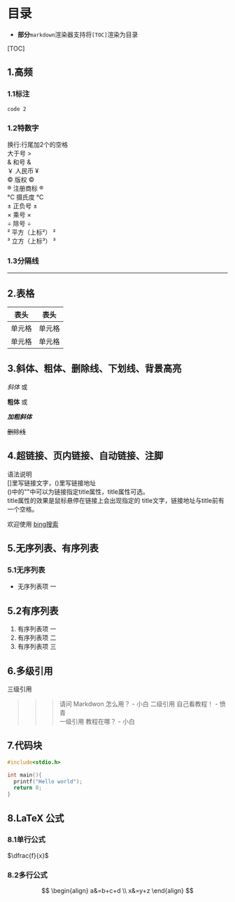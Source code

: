 # 目录

* **部分**`markdown`渲染器支持将`[TOC]`渲染为目录

[TOC]

## 1.高频

### 1.1标注

`code 2`

### 1.2特数字

换行:行尾加2个的空格  
大于号 >  
& 和号 &  
￥ 人民币 ¥  
© 版权 ©  
® 注册商标 ®  
°C 摄氏度 °C  
± 正负号 ±  
× 乘号 ×  
÷ 除号 ÷  
² 平方（上标²） ²  
³ 立方（上标³） ³  

### 1.3分隔线

___
<!--下划线-->

<!-- *** -->
<!--星号-->

<!-- --- -->
<!--减号-->

## 2.表格

|  表头   | 表头  |
|  ----  | ----  |
| 单元格  | 单元格 |
| 单元格  | 单元格 |

## 3.斜体、粗体、删除线、下划线、背景高亮

*斜体* 或 <!-- _斜体_ -->

**粗体** 或 <!-- __粗体__ -->

***加粗斜体***

~~删除线~~

## 4.超链接、页内链接、自动链接、注脚

语法说明  
[]里写链接文字，()里写链接地址  
()中的""中可以为链接指定title属性，title属性可选。  
title属性的效果是鼠标悬停在链接上会出现指定的 title文字，链接地址与title前有一个空格。

欢迎使用 [bing搜索](https://cn.bing.com/)

## 5.无序列表、有序列表

### 5.1无序列表

* 无序列表项 一

<!-- + 无序列表项 二 -->

<!-- - 无序列表项 三 -->

## 5.2有序列表

1. 有序列表项 一
2. 有序列表项 二
3. 有序列表项 三

## 6.多级引用

三级引用
>>> 请问 Markdwon 怎么用？ - 小白
二级引用
>> 自己看教程！ - 愤青  
一级引用
> 教程在哪？ - 小白  

## 7.代码块

``` cpp
#include<stdio.h>

int main(){
  printf("Hello world");
  return 0;
}
```

## 8.LaTeX 公式

### 8.1单行公式

$\dfrac{f}{x}$

### 8.2多行公式

$$
\begin{align}
a&=b+c+d \\
x&=y+z
\end{align}
$$
